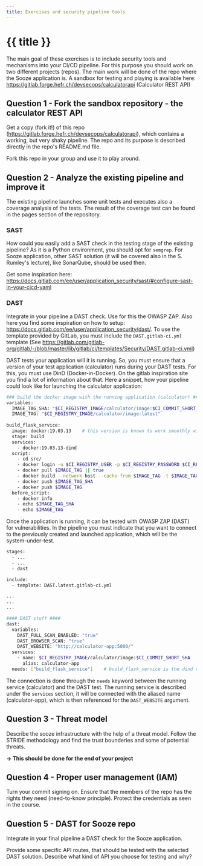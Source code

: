 ```yaml
---
title: Exercises and security pipeline tools
---
```


# {{ title }}

The main goal of these exercises is to include security tools and mechanisms into your CI/CD pipeline. For this purpose you should work on two different projects (repos). The main work will be done of the repo where the Sooze application is. A sandbox for testing and playing is available here: https://gitlab.forge.hefr.ch/devsecops/calculatorapi (Calculator REST API)

## Question 1 - Fork the sandbox repository - the calculator REST API
Get a copy (fork it!) of this repo (https://gitlab.forge.hefr.ch/devsecops/calculatorapi), which contains a working, but very shaky pipeline. The repo and its purpose is described directly in the repo's README.md file.

Fork this repo in your group and use it to play around.

## Question 2 - Analyze the existing pipeline and improve it
The existing pipeline launches some unit tests and executes also a coverage analysis of the tests. The result of the coverage test can be found in the pages section of the repository.

### SAST
How could you easily add a SAST check in the testing stage of the existing pipeline? As it is a Python environment, you should opt for `semgrep`. For Sooze application, other SAST solution (it will be covered also in the S. Rumley's lecture), like SonarQube, should be used then. 

Get some inspiration here: https://docs.gitlab.com/ee/user/application_security/sast/#configure-sast-in-your-cicd-yaml 

### DAST
Integrate in your pipeline a DAST check. Use for this the OWASP ZAP. Also here you find some inspiration on how to setup: https://docs.gitlab.com/ee/user/application_security/dast/. To use the template provided by GitLab, you must include the `DAST.gitlab-ci.yml` template (See https://gitlab.com/gitlab-org/gitlab/-/blob/master/lib/gitlab/ci/templates/Security/DAST.gitlab-ci.yml)

DAST tests your application will it is running. So, you must ensure that a version of your test application (calculator) runs during your DAST tests. For this, you must use DinD (Docker-in-Docker). On the gitlab inspiration site you find a lot of information about that. Here a snippet, how your pipeline could look like for launching the calculator application:

```bash
### build the docker image with the running application (calculator) ####
variables:
  IMAGE_TAG_SHA: "$CI_REGISTRY_IMAGE/calculator/image:$CI_COMMIT_SHORT_SHA"
  IMAGE_TAG: "$CI_REGISTRY_IMAGE/calculator/image:latest"
  
build_flask_service:
  image: docker:19.03.13    # this version is known to work smoothly with the HEIA-FR's gitlab system
  stage: build
  services:
    - docker:19.03.13-dind
  script:
    - cd src/
    - docker login -u $CI_REGISTRY_USER -p $CI_REGISTRY_PASSWORD $CI_REGISTRY
    - docker pull $IMAGE_TAG || true
    - docker build --network host --cache-from $IMAGE_TAG -t $IMAGE_TAG_SHA -t $IMAGE_TAG .
    - docker push $IMAGE_TAG_SHA
    - docker push $IMAGE_TAG
  before_script:
    - docker info
    - echo $IMAGE_TAG_SHA
    - echo $IMAGE_TAG
```

Once the application is running, it can be tested with OWASP ZAP (DAST) for vulnerabilities. In the pipeline you must indicate that you want to connect to the previously created and launched application, which will be the system-under-test.

```bash
stages:
  - ...
  - ...
  - dast

include:
  - template: DAST.latest.gitlab-ci.yml

...
...
...

#### DAST stuff ####
dast:
  variables:
    DAST_FULL_SCAN_ENABLED: "true"
    DAST_BROWSER_SCAN: "true"
    DAST_WEBSITE: "http://calculator-app:5000/"
  services:
    - name: $CI_REGISTRY_IMAGE/calculator/image:$CI_COMMIT_SHORT_SHA
      alias: calculator-app
  needs: ["build_flask_service"]    # build_flask_service is the dind service
```

The connection is done through the `needs` keyword between the running service (calculator) and the DAST test. The running service is described under the `services` section, it will be connected with the aliased name (calculator-app), which is then referenced for the `DAST_WEBSITE` argument.

## Question 3 - Threat model
Describe the sooze infrastructure with the help of a threat model. Follow the STRIDE methodology and find the trust bounderies and some of potential threats.

**→ This should be done for the end of your project**

## Question 4 - Proper user management (IAM)
Turn your commit signing on. Ensure that the members of the repo has the rights they need (need-to-know principle). Protect the credentials as seen in the course.

## Question 5 - DAST for Sooze repo
Integrate in your final pipeline a DAST check for the Sooze application.

Provide some specific API routes, that should be tested with the selected DAST solution. Describe what kind of API you choose for testing and why?
